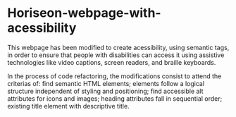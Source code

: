 # Horiseon-webpage-with-acessibility
This webpage has been modified to create acessibility, using semantic tags, in order to ensure that people with disabilities can access it using assistive technologies like video captions, screen readers, and braille keyboards.

In the process of code refactoring, the modifications consist to attend the criterias of:
find semantic HTML elements;
elements follow a logical structure independent of styling and positioning;
find accessible alt attributes for icons and images;
heading attributes fall in sequential order;
existing title element with descriptive title.
